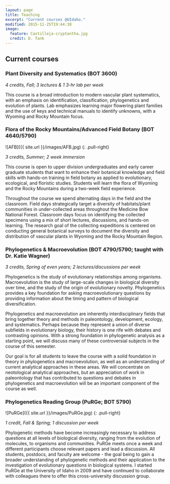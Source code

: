 ```yaml
---
layout: page
title: Teaching
excerpt: "Current courses @UIdaho."
modified: 2015-11-25T19:44:38
image:
  feature: Castilleja-cryptantha.jpg
  credit: D. Tank
---
```

## Current courses

### Plant Diversity and Systematics (BOT 3600)

*4 credits, Fall; 3 lectures & 1 3-hr lab per week*

This course is a broad introduction to modern vascular plant systematics, with an emphasis on identification, classification, phylogenetics and evolution of plants. Lab emphasizes learning major flowering plant families and the use of keys and technical manuals to identify unknowns, with a Wyoming and Rocky Mountain focus.

### Flora of the Rocky Mountains/Advanced Field Botany (BOT 4640/5790)

![AFB]({{ site.url }}/images/AFB.jpg)
{: .pull-right}

*3 credits, Summer; 2 week immersion*

This course is open to upper division undergraduates and early career graduate students that want to enhance their botanical knowledge and field skills with hands-on training in field botany as applied to evolutionary, ecological, and floristic studies. Students will learn the flora of Wyoming and the Rocky Mountains during a two-week field experience. 

Throughout the course we spend alternating days in the field and the classroom.  Field days strategically target a diversity of habitats/plant communities in under-collected areas throughout the Medicine Bow National Forest. Classroom days focus on identifying the collected specimens using a mix of short lectures, discussions, and hands-on learning. The research goal of the collecting expeditions is centered on conducting general botanical surveys to document the diversity and distribution of vascular plants in Wyoming and the Rocky Mountain Region.

<!--
### Professional Development for Biologists (BIOL 552)

*3 credits, Fall; 2 meetings per week*

Communication skills are crucial for a successful science career. This course provides a structured environment with both faculty and peer-to-peer mentoring, to strengthen students’ written and verbal communication skills and to foster a sense of community. The target audience is 1st and 2nd year graduate students, and the intent is to identify and practice skills that will help you have a productive, engaging, and timely graduate career, including communicating scientific topics to varied audiences, and submitting high quality grant proposals.
-->

### Phylogenetics & Macroevolution (BOT 4790/5790; taught with Dr. Katie Wagner)

*3 credits, Spring of even years; 2 lectures/discussions per week*

Phylogenetics is the study of evolutionary relationships among organisms. Macroevolution is the study of large-scale changes in biological diversity over time, and the study of the origin of evolutionary novelty. Phylogenetics provides a key foundation for asking macroevolutionary questions by providing information about the timing and pattern of biological diversification.

Phylogenetics and macroevolution are inherently interdisciplinary fields that bring together theory and methods in paleontology, development, ecology, and systematics. Perhaps because they represent a union of diverse subfields in evolutionary biology, their history is one rife with debates and contrasting opinions. With a strong foundation in phylogenetic analysis as a starting point, we will discuss many of these controversial subjects in the course of this semester.

Our goal is for all students to leave the course with a solid foundation in theory in phylogenetics and macroevolution, as well as an understanding of current analytical approaches in these areas. We will concentrate on neotological analytical approaches, but an appreciation of work in paleontology that has contributed to questions and debates in phylogenetics and macroevolution will be an important component of the course as well.

### Phylogenetics Reading Group (PuRGe; BOT 5790)

![PuRGe]({{ site.url }}/images/PuRGe.jpg)
{: .pull-right}

*1 credit, Fall & Spring; 1 discussion per week*

Phylogenetic methods have become increasingly necessary to address questions at all levels of biological diversity, ranging from the evolution of molecules, to organisms and communities. PuRGe meets once a week and different participants choose relevant papers and lead a discussion. All students, postdocs, and faculty are welcome - the goal being to gain a broader understanding of phylogenetic methods and their application to the investigation of evolutionary questions in biological systems. I started PuRGe at the University of Idaho in 2009 and have continued to collaborate with colleagues there to offer this cross-university discussion group.

